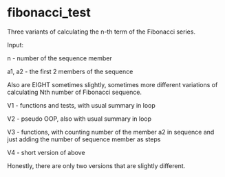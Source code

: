 # fibonacci_test

Three variants of calculating the n-th term of the Fibonacci series. 

Input:

n - number of the sequence member

a1, a2 - the first 2 members of the sequence


Also are EIGHT sometimes slightly, sometimes more different variations of calculating Nth number of Fibonacci sequence.


V1 - functions and tests, with usual summary in loop

V2 - pseudo OOP, also with usual summary in loop

V3 - functions, with counting number of the member a2 in sequence and just adding the number of sequence member as steps

V4 - short version of above

Honestly, there are only two versions that are slightly different.
